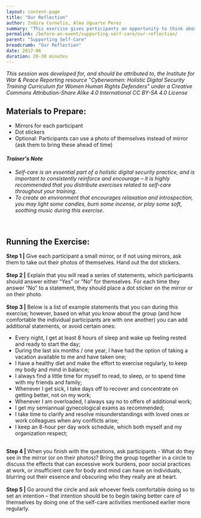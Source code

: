 ```yaml
---
layout: content-page
title: "Our Reflection"
author: Indira Cornelio, Alma Uguarte Perez
summary: "This exercise gives participants an opportunity to think about their own self-care practices – specifically, which ones they already do well, which ones they could improve, and which ones they might want to adopt."
permalink: /before-an-event/supporting-self-care/our-reflection/
parent: "Supporting Self-Care"
breadcrumb: "Our Reflection"
date: 2017-06
duration: 20-30 minutes
---
```

*This session was developed for, and should be attributed to, the Institute for War & Peace Reporting resource "Cyberwomen: Holistic Digital Security Training Curriculum for Women Human Rights Defenders" under a Creative Commons Attribution-Share Alike 4.0 International CC BY-SA 4.0 License*

## Materials to Prepare: 
- Mirrors for each participant
- Dot stickers
- Optional: Participants can use a photo of themselves instead of mirror (ask them to bring these ahead of time)

#### *Trainer's Note*
- *Self-care is an essential part of a holistic digital security practice, and is important to consistently reinforce and encourage – it is highly recommended that you distribute exercises related to self-care throughout your training.*
- *To create an environment that encourages relaxation and introspection, you may light some candles, burn some incense, or play some soft, soothing music during this exercise.*
<br><br>
 
## Running the Exercise:
**Step 1 |** Give each participant a small mirror, or if not using mirrors, ask them to take out their photos of themselves. Hand out the dot stickers.
<br><br>
**Step 2 |** Explain that you will read a series of statements, which participants should answer either “Yes” or “No” for themselves. For each time they answer “No” to a statement, they should place a dot sticker on the mirror or on their photo.
<br><br>
**Step 3 |** Below is a list of example statements that you can during this exercise; however, based on what you know about the group (and how comfortable the individual participants are with one another) you can add additional statements, or avoid certain ones:
- Every night, I get at least 8 hours of sleep and wake up feeling rested and ready to start the day;
- During the last six months / one year, I have had the option of taking a vacation available to me and have taken one;
- I have a healthy diet and make the effort to exercise regularly, to keep my body and mind in balance;
- I always find a little time for myself to read, to sleep, or to spend time with my friends and family;
- Whenever I get sick, I take days off to recover and concentrate on getting better, not on my work;
- Whenever I am overloaded, I always say no to offers of additional work;
- I get my semiannual gynecological exams as recommended;
- I take time to clarify and resolve misunderstandings with loved ones or work colleagues when any conflicts arise;
- I keep an 8-hour per day work schedule, which both myself and my organization respect;
<br><br>

**Step 4 |** When you finish with the questions, ask participants - What do they see in the mirror (or on their photos)? Bring the group together in a circle to discuss the effects that can excessive work burdens, poor social practices at work, or insufficient care for body and mind can have on individuals, blurring out their essence and obscuring who they really are at heart.
<br><br>
**Step 5 |** Go around the circle and ask whoever feels comfortable doing so to set an intention – that intention should be to begin taking better care of themselves by doing one of the self-care activities mentioned earlier more regularly.

